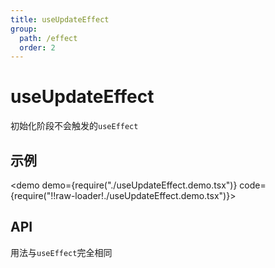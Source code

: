 ```yaml
---
title: useUpdateEffect
group:
  path: /effect
  order: 2
---
```


# useUpdateEffect

初始化阶段不会触发的`useEffect`

## 示例

<demo demo={require("./useUpdateEffect.demo.tsx")} code={require("!!raw-loader!./useUpdateEffect.demo.tsx")}></demo>

## API

用法与`useEffect`完全相同
